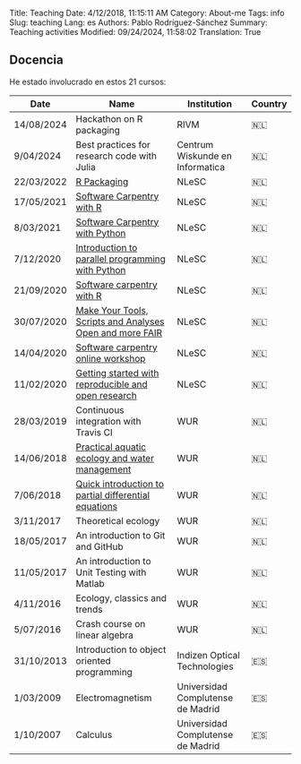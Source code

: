 Title: Teaching
Date: 4/12/2018, 11:15:11 AM
Category: About-me
Tags: info
Slug: teaching
Lang: es
Authors: Pablo Rodríguez-Sánchez
Summary: Teaching activities
Modified: 09/24/2024, 11:58:02
Translation: True


Docencia
--------

He estado involucrado en estos 21 cursos:

| Date       | Name                                                                                                                                 | Institution                       | Country   |
|------------|--------------------------------------------------------------------------------------------------------------------------------------|-----------------------------------|-----------|
| 14/08/2024 | Hackathon on R packaging                                                                                                             | RIVM                              | 🇳🇱        |
| 9/04/2024  | Best practices for research code with Julia                                                                                          | Centrum Wiskunde en Informatica   | 🇳🇱        |
| 22/03/2022 | [R Packaging](https://esciencecenter-digital-skills.github.io/2022-03-22-ds-rpackaging/)                                             | NLeSC                             | 🇳🇱        |
| 17/05/2021 | [Software Carpentry with R ](https://escience-academy.github.io/2021-05-17-swc-R-nlesc/)                                             | NLeSC                             | 🇳🇱        |
| 8/03/2021  | [Software Carpentry with Python ](https://escience-academy.github.io/2021-03-08-swc-nlesc/)                                          | NLeSC                             | 🇳🇱        |
| 7/12/2020  | [Introduction to parallel programming with Python](https://escience-academy.github.io/2020-12-07-parallel-python/)                   | NLeSC                             | 🇳🇱        |
| 21/09/2020 | [Software carpentry with R](https://escience-academy.github.io/2020-09-21-SWC-Gapminder/)                                            | NLeSC                             | 🇳🇱        |
| 30/07/2020 | [Make Your Tools, Scripts and Analyses Open and more FAIR](https://2020.carpentrycon.org/schedule/#session-52 )                      | NLeSC                             | 🇳🇱        |
| 14/04/2020 | [Software carpentry online workshop](https://escience-academy.github.io/2020-04-14-SWC-online/)                                      | NLeSC                             | 🇳🇱        |
| 11/02/2020 | [Getting started with reproducible and open research](https://escience-academy.github.io/2020-02-11-Reproducible-and-Open-Research/) | NLeSC                             | 🇳🇱        |
| 28/03/2019 | Continuous integration with Travis CI                                                                                                | WUR                               | 🇳🇱        |
| 14/06/2018 | [Practical aquatic ecology and water management](https://ssc.wur.nl/Schedule/Course/AEW-20706)                                       | WUR                               | 🇳🇱        |
| 7/06/2018  | [Quick introduction to partial differential equations](https://pabrod.github.io/intro-to-pdes-en.html)                               | WUR                               | 🇳🇱        |
| 3/11/2017  | Theoretical ecology                                                                                                                  | WUR                               | 🇳🇱        |
| 18/05/2017 | An introduction to Git and GitHub                                                                                                    | WUR                               | 🇳🇱        |
| 11/05/2017 | An introduction to Unit Testing with Matlab                                                                                          | WUR                               | 🇳🇱        |
| 4/11/2016  | Ecology, classics and trends                                                                                                         | WUR                               | 🇳🇱        |
| 5/07/2016  | Crash course on linear algebra                                                                                                       | WUR                               | 🇳🇱        |
| 31/10/2013 | Introduction to object oriented programming                                                                                          | Indizen Optical Technologies      | 🇪🇸        |
| 1/03/2009  | Electromagnetism                                                                                                                     | Universidad Complutense de Madrid | 🇪🇸        |
| 1/10/2007  | Calculus                                                                                                                             | Universidad Complutense de Madrid | 🇪🇸        |

